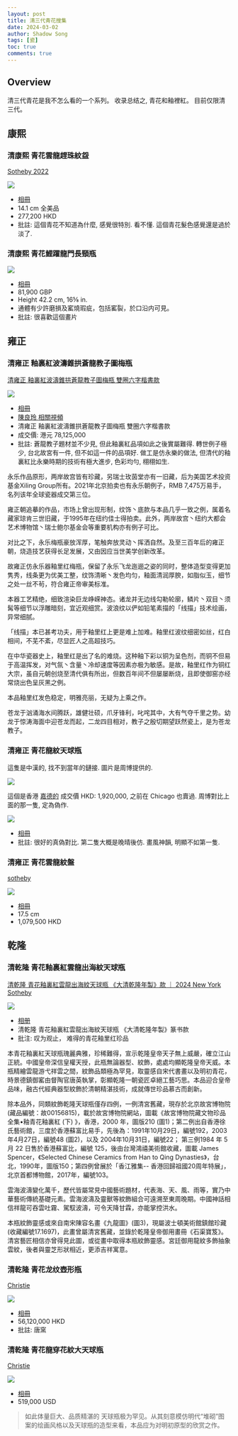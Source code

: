 ```yaml
---
layout: post
title: 清三代青花搜集
date: 2024-03-02
author: Shadow Song
tags: [瓷]
toc: true
comments: true
---
```


## Overview

清三代青花是我不怎么看的一个系列。 收录总结之, 青花和釉裡紅。  目前仅限清三代。  


## 康熙

### 清康熙 青花雲龍趕珠紋盌

[Sotheby 2022](https://www.sothebys.com/en/buy/auction/2022/china-5000-years-10/a-blue-and-white-dragon-bowl-mark-and-period-of)

![](https://lh3.googleusercontent.com/pw/AP1GczOECdj2zTqDBNCSSUEkKO22w88kkqQZCu_yJKLS0AkMaYwbDx-_ceXXjFeD8_XtI9mwX6z9_2vrftk3KBtq45SQ5L1HFENpkOf_YuZOjiks8S4UQiwD8cEZ_I5mCkSflxOttD7s3bVUa9k3M8A_Lj1V5Q=w1294-h1294-s-no-gm?authuser=0)

- [相冊](https://photos.app.goo.gl/riGQa4DwN2yoNCLo8)
- 14.1 cm 全美品
- 277,200 HKD
- 批註: 這個青花不知道為什麼, 感覺很特別. 看不懂. 這個青花髮色感覺還是過於淡了. 

### 清康熙 青花鯉躍龍門長頸瓶

![](https://lh3.googleusercontent.com/pw/AP1GczPiNP7lPGePm9y6SXPDF3Lw5dOiEWY1vt_six6qsiqIusm5p3m32FhBszmBXB5WISlQXunVOdK0YyBex7i2dkuO1qCp9iZ9bfMHBszxZJwmJn6OidoChtTk6G3lfO4-2PWqJfioizy2HfWiY1_3QVL4bg=w832-h1294-s-no-gm?authuser=0)

- [相冊](https://photos.app.goo.gl/4XC2mUCC6f62CDAS7)
- 81,900 GBP
- Height 42.2 cm, 16⅝ in.
- 通體有少許磨損及窰燒瑕疵，包括窰裂，於口沿内可見。
- 批註: 很喜歡這個畫片
	

## 雍正

### 清雍正 釉裏紅波濤錐拱蒼龍教子圖梅瓶


[清雍正 釉裏紅波濤錐拱蒼龍教子圖梅瓶 雙圈六字楷書款](https://www.christies.com.cn/zh/lot/lot-6481265)

![](https://lh3.googleusercontent.com/pw/AP1GczOBAgo-ieAZTIxufSSPClpTGLm59T8YTHj4AwivFl9JSYYnYfy9oa37vlos96utHYob1LapwnavfhvyfGrxi3P4sNkzjp5Pv8KFeA2MrhhPUfDHt5sxqHZAn2g6kX4AdoHlkAZkuQbXfCeaJ3ib3u1Onw=w970-h1294-s-no-gm?authuser=1)

- [相冊](https://photos.app.goo.gl/DjGdgsGRs1N4XJR98)
- [陳良玲 相關視頻](https://www.youtube.com/watch?v=GFsqNshIMvQ&t=42s)
- 清雍正 釉裏紅波濤錐拱蒼龍教子圖梅瓶 雙圈六字楷書款
- 成交價: 港元 78,125,000
- 批註:  蒼龍教子題材並不少見, 但此釉裏紅品項如此之後實屬難得. 轉世例子極少, 台北故宮有一件, 但不如這一件的品項好. 做工是仿永樂的做法, 但清代的釉裏紅比永樂時期的技術有極大進步, 色彩均勻, 栩栩如生. 

永乐作品原形，两岸故宫皆有珍藏，另瑞士玫茵堂亦有一旧藏，后为美国艺术投资基金Xiling Group所有。2021年北京拍卖也有永乐朝例子，RMB 7,475万易手，名列该年全球瓷器成交第三位。

雍正朝追摹的作品，市场上曾出现形制，纹饰丶底款与本品几乎一致之例，属着名藏家琼肯三世旧藏，于1995年在纽约佳士得拍卖。此外，两岸故宫丶纽约大都会艺术博物馆丶瑞士鲍尔基金会等重要机构亦有例子可比。

对比之下，永乐梅瓶豪放浑厚，笔触奔放灵动丶挥洒自然。及至三百年后的雍正朝，烧造技艺获得长足发展，又由因应当世美学创新改革。

故雍正仿永乐器釉里红梅瓶，保留了永乐飞龙迤逦之姿的同时，整体造型变得更加隽秀，线条更为优美工整，纹饰清晰丶发色均匀，釉面清润厚腴，如脂似玉，细节之处一丝不茍，符合雍正帝审美标准。

本器工艺精绝，细致渲染巨龙峥嵘神态。诸龙并无边线勾勒轮廓，鳞片丶双目丶须髯等细节以浮雕暗刻，宜近观细赏。波浪纹以俨如铅笔素描的「线描」技术绘画，异常细腻。

「线描」本已甚考功夫，用于釉里红上更是难上加难。釉里红波纹细密如丝，红白相间，不芜不紊，尽显匠人之高超技巧。

在中华瓷器史上，釉里红是出了名的难烧。这种釉下彩以铜为呈色剂，而铜不但易于高温挥发，对气氛丶含量丶冷却速度等因素亦极为敏感。是故，釉里红作为铜红大宗，虽自元朝创烧至清代俱有所出，但数百年间不但屡屡断烧，且即使御窑亦经常烧出色呈灰黑之例。

本品釉里红发色稳定，明雅亮丽，无疑为上乘之作。

苍龙于汹涌海水间腾跃，雄健壮硕，爪牙锋利，叱咤其中，大有气夺千里之势。幼龙于惊涛海面中迎苍龙而起，二龙四目相对，教子之殷切期望跃然瓷上，是为苍龙教子。


### 清雍正 青花龍紋天球瓶


這隻是中漢的, 找不到當年的鏈接. 圖片是周博提供的. 

![](https://lh3.googleusercontent.com/pw/AP1GczP0jSEuqGY4a4MGQFIjJsWyGiAVWuHt0AOnnph4rQm3ifFKu7dEzlVuDu72NQv6yuZfbZO9Ya-Goz7z7kQ4Sa-GR5HItZp555BhXXbPVQC0m7VwLMWEASzmsP9Bpb7UQRs26NAlQjEOQ4VxfA30rbBlfg=w755-h1294-s-no-gm?authuser=0)

這個是香港 [嘉德的](https://www.cguardian.com.hk/tc/auction/auction-details.php?id=379866) 成交價 HKD: 1,920,000, 之前在 Chicago 也賣過.  周博對比上面的那一隻, 定為偽作. 

![](https://lh3.googleusercontent.com/pw/AP1GczMTGrN2FrrfOnPH_hQDLIrNIMXAC4bI_5SBgpRnvtkoivNlCVOxhcwa68sDORxRe76jfd5XOda7ObjmHRE5B14SrHXIwMciQYY-clQVz1i4lBP1LdYuAS1S8RDFlmQSFvu04EOdFz2YHoeoHR6T58Gm9g=w1053-h1294-s-no-gm?authuser=0)

- [相冊](https://photos.app.goo.gl/YBYzHid67urzipfe8)
- 批註: 很好的真偽對比. 第二隻大概是晚晴後仿. 畫風神韻, 明顯不如第一隻. 

### 清雍正 青花雲龍紋盤

[sotheby](https://www.sothebys.com/en/buy/auction/2024/the-dragon-emperor-chinese-art/a-fine-blue-and-white-dragon-dish-mark-and-period)

![](https://lh3.googleusercontent.com/pw/AP1GczNqfNrStazTT3s5klIyU-1VNySDZpAtz9zLYbyulnv3UeUQ3BZHLiKcsRZCal9sRA5vBshV0-AyfuDdHhVvdCUrDfR6pcLI3wNg_XS7dmcKzabsRMk9Pknt03r4dBHO8hYLMJ7pgISFMmzOzkEJNi6Amg=w915-h1294-s-no-gm?authuser=0)

- [相冊](https://photos.app.goo.gl/xWkrMp8YNZv3dWbe7)
- 17.5 cm
- 1,079,500 HKD


## 乾隆

### 清乾隆 青花釉裏紅雲龍出海紋天球瓶 

[清乾隆 青花釉裏紅雲龍出海紋天球瓶 《大清乾隆年製》款 ｜ 2024 New York Sotheby](https://www.sothebys.com/en/buy/auction/2024/important-chinese-art/a-magnificent-and-exceptionally-rare-underglaze?locale=en)

![](https://lh3.googleusercontent.com/pw/AP1GczM8wsbTB20EBacVQkaLc5DRhwfj52oSjlcSQPfWuSODxQnFp1Q3sRPUSGE47SRwMnxMU4I85fVKQ6xm_9vCKwJ3GrLAXRO-MjNybkf_mbUDdap6iN60Cq24GDQH8-2h1BP9uQ9fO6rRk5qI1n445Sj2Jg=w1294-h1294-s-no-gm?authuser=1)

- [相册](https://photos.app.goo.gl/xT6icPTXdZXsyEjP9)
- 清乾隆 青花釉裏紅雲龍出海紋天球瓶 《大清乾隆年製》篆书款
- 批注: 叹为观止， 难得的青花釉里红珍品

本青花釉裏紅天球瓶瑰麗典雅，珍稀難得，宣示乾隆皇帝天子無上威嚴，確立江山正統。中國皇帝深信皇權天授，此瓶無論器型、紋飾，處處均顯乾隆皇帝天威。本瓶精繪雲龍游弋祥雲之間，紋飾品類極為罕見，取靈感自宋代書畫以及明初青花，時景德鎮御窰由督陶官唐英執掌，彰顯乾隆一朝瓷匠卓絕工藝巧思。本品迎合皇帝品味，融古代經典器型紋飾於清朝精湛技術，成就傳世珍品慕古而創新。



除本品外，同類紋飾乾隆天球瓶僅存四例，一例清宮舊藏，現存於北京故宮博物院 (藏品編號：故00156815)，載於故宮博物院網站，圖載《故宮博物院藏文物珍品全集•釉青花釉裏紅 (下) 》，香港，2000 年，圖版210 (圖1)；第二例出自香港徐氏藝術館，三度於香港蘇富比易手，先後為：1991年10月29日，編號192，2003年4月27日，編號48 (圖2)，以及 2004年10月31日，編號22； 第三例1984 年 5 月 22 日售於香港蘇富比，編號 125，後由台灣鴻禧美術館收藏，圖載 James Spencer，《Selected Chinese Ceramics from Han to Qing Dynasties》，台北，1990年，圖版150；第四例曾展於「香江雅集-- 香港回歸祖國20周年特展」，北京首都博物館，2017年，編號103。



雲海波濤變化萬千，歷代皆屬常見中國藝術題材，代表海、天、風、雨等，實乃中華藝術傳統基礎元素。雲海波濤及靈獸等紋飾組合可遠溯至東周晚期。中國神話相信祥龍可吞雲吐霧、駕馭波濤，可令天降甘霖，亦能掌控洪水。



本瓶紋飾靈感或來自南宋陳容名畫《九龍圖》(圖3)，現屬波士頓美術館鎮館珍藏 (收藏編號17.1697)，此畫曾屬清宮舊藏，並錄於乾隆皇帝御用畫冊《石渠寶笈》。清宮藝匠相信亦曾得見此圖，或從畫中取得本瓶紋飾靈感。宮廷御用龍紋多飾抽象雲紋，後者與靈芝形狀相近，更添吉祥寓意。

### 清乾隆 青花龙纹壺形瓶

[Christie](https://www.christies.com/en/lot/lot-5902854?ldp_breadcrumb=back)

![](https://lh3.googleusercontent.com/pw/AP1GczPh6ly_U-k0Hig8NbUqZE8UJMm4VTIgb3ipwwyBy2QA93Bx5vil-n8DTtQ9LNrL_Qg2erJ_LZEVCm2Uq_aISbS9CKzRVafUpLEHIuqcrjAgd6AlrTYAWWGlS87RXIPlY5Jto_DtzwuAsnK9TKTBS57YIA=w1016-h1294-s-no-gm?authuser=0)

- [相冊](https://photos.app.goo.gl/gRHo5caeo2BqKobTA)
- 56,120,000 HKD
- 批註: 唐窯

### 清乾隆 青花龍穿花紋大天球瓶

[Christie](https://www.christies.com/lot/lot-a-very-rare-large-blue-and-white-6221092/?from=searchresults&intObjectID=6221092&sid=ac5e0b10-31c7-4d04-95f1-f370916c2150)

![](https://lh3.googleusercontent.com/pw/AP1GczOdj_Kxfs-0cEQHUuVlRnddGrlPkEauZf_aziN-n9BUvamBs_Ggaxpsit5V69QojQrbAsYlaslDqpdRTaE3viTkjwxB_rm1PIzdmevPLM5O3TrRkJbK4MVR49FQUEEIizN_qfC7hIeA_08zK-eIqZ1OvQ=w862-h1294-s-no-gm?authuser=0)

- [相冊](https://photos.app.goo.gl/zKfdbSkZhpaEZsgN7)
- 519,000 USD

> 如此体量巨大、品质精湛的 天球瓶极为罕见。从其刻意模仿明代“堆砌”图案的绘画风格以及天球瓶的造型来看，本品应为对明初原型的欣赏之作。